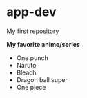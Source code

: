 # app-dev
My first repository

**My favorite anime/series**
- One punch
- Naruto
- Bleach
- Dragon ball super
- One piece

